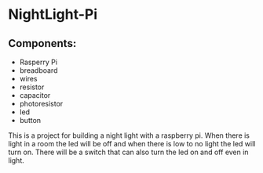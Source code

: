 # NightLight-Pi
## Components:
- Rasperry Pi
- breadboard
- wires
- resistor
- capacitor
- photoresistor
- led
- button

This is a project for building a night light with a raspberry pi. 
When there is light in a room the led will be off and when there is low to no light the led will turn on.
There will be a switch that can also turn the led on and off even in light.

